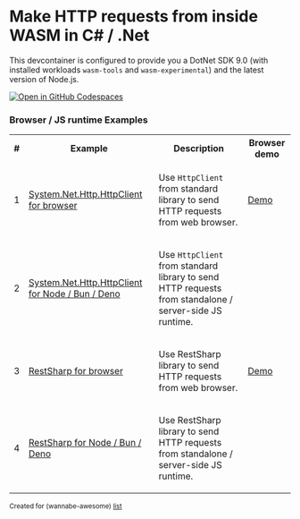 # Make HTTP requests from inside WASM in C# / .Net

This devcontainer is configured to provide you a DotNet SDK 9.0 (with installed workloads `wasm-tools` and `wasm-experimental`) 
and the latest version of Node.js.

[![Open in GitHub Codespaces](https://github.com/codespaces/badge.svg)](https://codespaces.new/wasm-outbound-http-examples/dotnet)

### Browser / JS runtime Examples

<table>
<tr>
<th>#</th>
<th>Example</th>
<th>Description</th>
<th>Browser demo</th>
</tr>
<tr>
<td>1</td>
<td>

[System.Net.Http.HttpClient for browser](browser-and-node/browser/README.md)

</td>
<td>

Use `HttpClient` from standard library to send HTTP requests from web browser.

</td>
<td>

[Demo](https://wasm-outbound-http-examples.github.io/dotnet/)

</td>
</tr>
<tr>
<td>2</td>
<td>

[System.Net.Http.HttpClient for Node / Bun / Deno](browser-and-node/node/README.md)

</td>
<td>

Use `HttpClient` from standard library to send HTTP requests from standalone / server-side JS runtime.

</td>
<td>
</td>
</tr>
<tr>
<td>3</td>
<td>

[RestSharp for browser](browser-and-node-RestSharp/browser/README.md)

</td>
<td>

Use RestSharp library to send HTTP requests from web browser.

</td>
<td>

[Demo](https://wasm-outbound-http-examples.github.io/dotnet/restsharp/)

</td>
</tr>
<tr>
<td>4</td>
<td>

[RestSharp for Node / Bun / Deno](browser-and-node-RestSharp/node/README.md)

</td>
<td>

Use RestSharp library to send HTTP requests from standalone / server-side JS runtime.

</td>
<td>
</td>
</tr>
</table>

<sub>Created for (wannabe-awesome) [list](https://github.com/vasilev/HTTP-request-from-inside-WASM)</sub>
